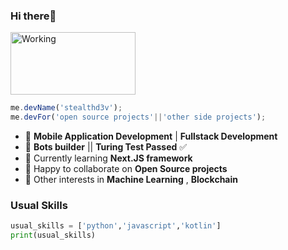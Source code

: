 ### Hi there👋
<link rel="preload" href="https://i.giphy.com/giKklFontfveZrNXjz.gif" alt="Working" width="200" height="100" />
<img src="https://i.giphy.com/giKklFontfveZrNXjz.gif" alt="Working" width="200" height="100" />

```js
me.devName('stealthd3v');
me.devFor('open source projects'||'other side projects');
```
- 🔭 **Mobile Application Development** | **Fullstack Development**
- 🤖 **Bots builder** || **Turing Test Passed** ✅
- 🌱 Currently learning __Next.JS framework__ 
- 👯 Happy to collaborate on __Open Source projects__
- 🤔 Other interests  in __Machine Learning__ ,  __Blockchain__

### Usual Skills
```py
usual_skills = ['python','javascript','kotlin']
print(usual_skills)
```


